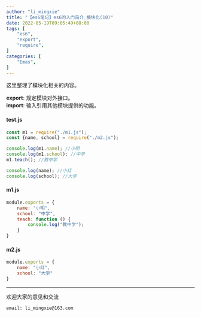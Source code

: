 ```yaml
---
author: "li_mingxie"
title: "【es6笔记】es6的入门简介_模块化(10)"
date: 2022-05-19T09:05:49+08:00
tags: [
    "es6",
    "export",
    "require",
]
categories: [
    "Emas",
]
---
```


这里整理了模块化相关的内容。  

**export**: 规定模块对外接口。  
**import**: 输入引用其他模块提供的功能。  

#### test.js

```js
const m1 = require("./m1.js");
const {name, school} = require("./m2.js");

console.log(m1.name); //小明
console.log(m1.school); //中学
m1.teach(); //教中学

console.log(name); //小红
console.log(school); //大学

```

#### m1.js

```js
module.exports = {
    name: "小明",
    school: "中学",
    teach: function () {
        console.log("教中学");
    }
}
```

#### m2.js

```js
module.exports = {
    name: "小红",
    school: "大学"
}
```

----------------------------------------------
欢迎大家的意见和交流

`email: li_mingxie@163.com`
